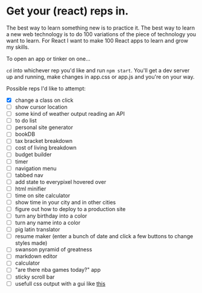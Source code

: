 # Get your (react) reps in.
The best way to learn something new is to practice it. The best way to learn a new web technology is to do 100 variations of the piece of technology you want to learn. For React I want to make 100 React apps to learn and grow my skills.

To open an app or tinker on one...

`cd` into whichever rep you'd like and run `npm start`. You'll get a dev server up and running, make changes in app.css or app.js and you're on your way.

Possible reps I'd like to attempt:
- [x] change a class on click
- [ ] show cursor location
- [ ] some kind of weather output reading an API
- [ ] to do list
- [ ] personal site generator
- [ ] bookDB
- [ ] tax bracket breakdown
- [ ] cost of living breakdown
- [ ] budget builder
- [ ] timer
- [ ] navigation menu
- [ ] tabbed nav
- [ ] add state to everypixel hovered over
- [ ] html minifier
- [ ] time on site calculator
- [ ] show time in your city and in other cities
- [ ] figure out how to deploy to a production site
- [ ] turn any birthday into a color
- [ ] turn any name into a color
- [ ] pig latin translator
- [ ] resume maker (enter a bunch of date and click a few buttons to change styles made)
- [ ] swanson pyramid of greatness
- [ ] markdown editor
- [ ] calculator
- [ ] "are there nba games today?" app
- [ ] sticky scroll bar
- [ ] usefull css output with a gui like [this](http://www.lugolabs.com/caret)
